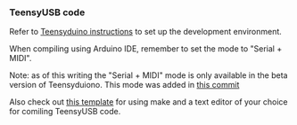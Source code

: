 ### TeensyUSB code ###

Refer to [Teensyduino instructions](https://www.pjrc.com/teensy/teensyduino.html)
to set up the development environment.

When compiling using Arduino IDE, remember to set the mode to "Serial + MIDI".

Note: as of this writing the "Serial + MIDI" mode is only available in the beta version of Teensyduiono.
This mode was added in [this commit](https://github.com/PaulStoffregen/cores/commit/a480cd28da49406c297d241a3cbb535e83bec7eb)

Also check out [this template](https://github.com/apmorton/teensy-template)
for using make and a text editor of your choice for comiling TeensyUSB code.
